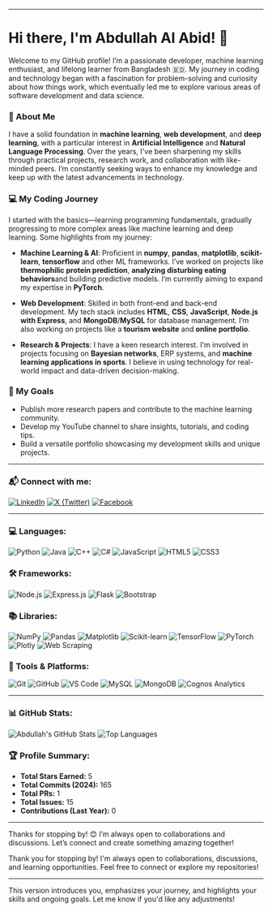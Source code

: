 

---

# Hi there, I'm Abdullah Al Abid! 👋

Welcome to my GitHub profile! I’m a passionate developer, machine learning enthusiast, and lifelong learner from Bangladesh 🇧🇩. My journey in coding and technology began with a fascination for problem-solving and curiosity about how things work, which eventually led me to explore various areas of software development and data science.

### 🚀 About Me

I have a solid foundation in **machine learning**, **web development**, and **deep learning**, with a particular interest in **Artificial Intelligence** and **Natural Language Processing**. Over the years, I've been sharpening my skills through practical projects, research work, and collaboration with like-minded peers. I’m constantly seeking ways to enhance my knowledge and keep up with the latest advancements in technology.

### 💻 My Coding Journey

I started with the basics—learning programming fundamentals, gradually progressing to more complex areas like machine learning and deep learning. Some highlights from my journey:

- **Machine Learning & AI**: Proficient in **numpy**, **pandas**, **matplotlib**, **scikit-learn**, **tensorflow** and other ML frameworks. I’ve worked on projects like **thermophilic protein prediction**, **analyzing disturbing eating behaviors**and building predictive models. I’m currently aiming to expand my expertise in **PyTorch**.
  
- **Web Development**: Skilled in both front-end and back-end development. My tech stack includes **HTML**, **CSS**, **JavaScript**, **Node.js with Express**, and **MongoDB**/**MySQL** for database management. I’m also working on projects like a **tourism website** and **online portfolio**.

- **Research & Projects**: I have a keen research interest. I'm involved in projects focusing on **Bayesian networks**, ERP systems, and **machine learning applications in sports**. I believe in using technology for real-world impact and data-driven decision-making.

### 🎯 My Goals

- Publish more research papers and contribute to the machine learning community.
- Develop my YouTube channel to share insights, tutorials, and coding tips.
- Build a versatile portfolio showcasing my development skills and unique projects.

---

### 📬 Connect with me:
[![LinkedIn](https://img.shields.io/badge/LinkedIn-blue?style=flat&logo=linkedin)](https://www.linkedin.com/in/alabid/)
[![X (Twitter)](https://img.shields.io/badge/X-000000?style=flat&logo=x&logoColor=white)](https://x.com/abid_0306)
[![Facebook](https://img.shields.io/badge/Facebook-blue?style=flat&logo=facebook)](https://www.facebook.com/abdullahal.abid.12/)

---

### 💻 Languages:
![Python](https://img.shields.io/badge/Python-3776AB?style=flat&logo=python&logoColor=white)
![Java](https://img.shields.io/badge/Java-007396?style=flat&logo=java&logoColor=white)
![C++](https://img.shields.io/badge/C++-00599C?style=flat&logo=c%2B%2B&logoColor=white)
![C#](https://img.shields.io/badge/C%23-239120?style=flat&logo=c-sharp&logoColor=white)
![JavaScript](https://img.shields.io/badge/JavaScript-F7DF1E?style=flat&logo=javascript&logoColor=black)
![HTML5](https://img.shields.io/badge/HTML5-E34F26?style=flat&logo=html5&logoColor=white)
![CSS3](https://img.shields.io/badge/CSS3-1572B6?style=flat&logo=css3&logoColor=white)


### 🛠️ Frameworks:
![Node.js](https://img.shields.io/badge/Node.js-339933?style=flat&logo=node-dot-js&logoColor=white)
![Express.js](https://img.shields.io/badge/Express.js-000000?style=flat&logo=express&logoColor=white)
![Flask](https://img.shields.io/badge/Flask-000000?style=flat&logo=flask&logoColor=white)
![Bootstrap](https://img.shields.io/badge/Bootstrap-563D7C?style=flat&logo=bootstrap&logoColor=white)

### 📚 Libraries:
![NumPy](https://img.shields.io/badge/NumPy-013243?style=flat&logo=numpy&logoColor=white)
![Pandas](https://img.shields.io/badge/Pandas-150458?style=flat&logo=pandas&logoColor=white)
![Matplotlib](https://img.shields.io/badge/Matplotlib-0099cc?style=flat&logo=plotly&logoColor=white)
![Scikit-learn](https://img.shields.io/badge/scikit--learn-F7931E?style=flat&logo=scikit-learn&logoColor=white)
![TensorFlow](https://img.shields.io/badge/TensorFlow-FF6F00?style=flat&logo=tensorflow&logoColor=white)
![PyTorch](https://img.shields.io/badge/PyTorch-EE4C2C?style=flat&logo=pytorch&logoColor=white)
![Plotly](https://img.shields.io/badge/Plotly-3F4F75?style=flat&logo=plotly&logoColor=white)
![Web Scraping](https://img.shields.io/badge/Web%20Scraping-563D7C?style=flat&logo=beautifulsoup&logoColor=white)

### 🧩 Tools & Platforms:
![Git](https://img.shields.io/badge/Git-F05032?style=flat&logo=git&logoColor=white)
![GitHub](https://img.shields.io/badge/GitHub-181717?style=flat&logo=github&logoColor=white)
![VS Code](https://img.shields.io/badge/VS%20Code-007ACC?style=flat&logo=visual-studio-code&logoColor=white)
![MySQL](https://img.shields.io/badge/MySQL-4479A1?style=flat&logo=mysql&logoColor=white)
![MongoDB](https://img.shields.io/badge/MongoDB-47A248?style=flat&logo=mongodb&logoColor=white)
![Cognos Analytics](https://img.shields.io/badge/Cognos%20Analytics-1F70C1?style=flat&logo=ibm&logoColor=white)

---

### 📊 GitHub Stats:
![Abdullah's GitHub Stats](https://github-readme-stats.vercel.app/api?username=abid0-07&show_icons=true&theme=radical)
![Top Languages](https://github-readme-stats.vercel.app/api/top-langs/?username=abid0-07&layout=compact&theme=radical)

### 🏆 Profile Summary:
- **Total Stars Earned:** 5
- **Total Commits (2024):** 165
- **Total PRs:** 1
- **Total Issues:** 15
- **Contributions (Last Year):** 0
---

Thanks for stopping by! 😊 I’m always open to collaborations and discussions. Let’s connect and create something amazing together!

Thank you for stopping by! I'm always open to collaborations, discussions, and learning opportunities. Feel free to connect or explore my repositories!

--- 

This version introduces you, emphasizes your journey, and highlights your skills and ongoing goals. Let me know if you'd like any adjustments!
